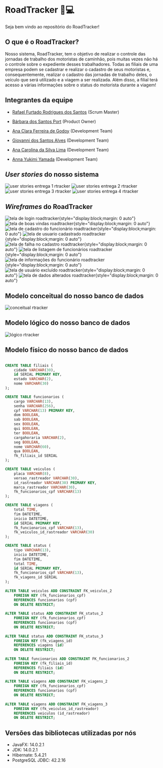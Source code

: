 # RoadTracker :truck::computer:
Seja bem vindo ao repositório do RoadTracker!

## O que é o RoadTracker?
Nosso sistema, RoadTracker, tem o objetivo de realizar o controle das jornadas de trabalho dos motoristas de caminhão, pois muitas vezes não há o controle sobre o expediente desses trabalhadores. Todas as filiais de uma empresa podem se cadastrar e realizar o cadastro de seus motoristas e, consequentemente, realizar o cadastro das jornadas de trabalho deles, o veículo que será utilizado e a viagem a ser realizada. Além disso, a filial terá acesso a várias informações sobre o status do motorista durante a viagem!

## Integrantes da equipe
- [Rafael Furtado Rodrigues dos Santos](https://www.linkedin.com/in/rafael-furtado-613a9712a/ "Rafael's LinkedIn") (Scrum Master)

- [Bárbara dos Santos Port](https://www.linkedin.com/in/b%C3%A1rbara-port-402158198/ "Bárbara's LinkedIn") (Product Owner)

- [Ana Clara Ferreira de Godoy](https://www.linkedin.com/in/ana-clara-godoy-2973381b2/ "Ana Clara's LinkedIn") (Development Team)

- [Giovanni dos Santos Alves](https://www.linkedin.com/in/giovanni-santos-546412154/ "Giovanni's LinkedIn") (Development Team)

- [Ana Carolina da Silva Lima](https://www.linkedin.com/in/ana-carolina-lima-099955136/ "Ana Carolina's LinkedIn") (Development Team)

- [Anna Yukimi Yamada](https://www.linkedin.com/in/anna-yukimi-yamada-6ba23b149/ "Anna's LinkedIn") (Development Team)

## *User stories* do nosso sistema
![user stories entrega 1 rtracker](https://github.com/Syank/PI-JornadaDeMotoristas/blob/master/doc/user_stories/1.png?raw=true)
![user stories entrega 2 rtracker](https://github.com/Syank/PI-JornadaDeMotoristas/blob/master/doc/user_stories/2.png?raw=true)
![user stories entrega 3 rtracker](https://github.com/Syank/PI-JornadaDeMotoristas/blob/master/doc/user_stories/3.png?raw=true)
![user stories entrega 4 rtracker](https://github.com/Syank/PI-JornadaDeMotoristas/blob/master/doc/user_stories/4.png?raw=true)

## *Wireframes* do RoadTracker
![tela de login roadtracker](https://github.com/Syank/PI-JornadaDeMotoristas/blob/master/doc/wireframes/login.jpeg?raw=true){style="display:block;margin: 0 auto"}
![tela de boas vindas roadtracker](https://github.com/Syank/PI-JornadaDeMotoristas/blob/master/doc/wireframes/boas_vindas.jpeg?raw=true){style="display:block;margin: 0 auto"}
![tela de cadastro do funcionário roadtracker](https://github.com/Syank/PI-JornadaDeMotoristas/blob/master/doc/wireframes/cadastro_funcionario.jpeg?raw=true){style="display:block;margin: 0 auto"}
![tela de usuario cadastrado roadtracker](https://github.com/Syank/PI-JornadaDeMotoristas/blob/master/doc/wireframes/aviso_funcionario_cadastrdo.jpeg?raw=true){style="display:block;margin: 0 auto"}
![tela de falha no cadastro roadtracker](https://github.com/Syank/PI-JornadaDeMotoristas/blob/master/doc/wireframes/aviso_falha_cadastro.jpeg?raw=true){style="display:block;margin: 0 auto"}
![tela de listagem de funcionários roadtracker](https://github.com/Syank/PI-JornadaDeMotoristas/blob/master/doc/wireframes/listagem_funcionarios.jpeg?raw=true){style="display:block;margin: 0 auto"}
![tela de informações do funcionário roadtracker](https://github.com/Syank/PI-JornadaDeMotoristas/blob/master/doc/wireframes/informações_funcionario.jpeg?raw=true){style="display:block;margin: 0 auto"}
![tela de usuário excluído roadtracker](https://github.com/Syank/PI-JornadaDeMotoristas/blob/master/doc/wireframes/aviso_usuario_excluido.jpeg?raw=true){style="display:block;margin: 0 auto"}
![tela de dados alterados roadtracker](https://github.com/Syank/PI-JornadaDeMotoristas/blob/master/doc/wireframes/aviso_dados_alterados.jpeg?raw=true){style="display:block;margin: 0 auto"}

## Modelo conceitual do nosso banco de dados
![conceitual rtracker](https://github.com/Syank/PI-JornadaDeMotoristas/blob/master/doc/banco_de_dados/RTdb-conceitual.png?raw=true)

## Modelo lógico do nosso banco de dados
![lógico rtracker](https://github.com/Syank/PI-JornadaDeMotoristas/blob/master/doc/banco_de_dados/RTdb-logico.png?raw=true)

## Modelo físico do nosso banco de dados
~~~SQL

CREATE TABLE filiais (
    cidade VARCHAR(30),
    id SERIAL PRIMARY KEY,
    estado VARCHAR(2),
    nome VARCHAR(30)
);

CREATE TABLE funcionarios (
    cargo VARCHAR(13),
    senha VARCHAR(256),
    cpf VARCHAR(13) PRIMARY KEY,
    dom BOOLEAN,
    sab BOOLEAN,
    sex BOOLEAN,
    qui BOOLEAN,
    ter BOOLEAN,
    cargahoraria VARCHAR(2),
    seg BOOLEAN,
    nome VARCHAR(60),
    qua BOOLEAN,
    fk_filiais_id SERIAL
);

CREATE TABLE veiculos (
    placa VARCHAR(8),
    versao_rastreador VARCHAR(30),
    id_rastreador VARCHAR(30) PRIMARY KEY,
    marca_rastreador VARCHAR(30),
    fk_funcionarios_cpf VARCHAR(13)
);

CREATE TABLE viagens (
    total TIME,
    fim DATETIME,
    inicio DATETIME,
    id SERIAL PRIMARY KEY,
    fk_funcionarios_cpf VARCHAR(13),
    fk_veiculos_id_rastreador VARCHAR(30)
);

CREATE TABLE status (
    tipo VARCHAR(13),
    inicio DATETIME,
    fim DATETIME,
    total TIME,
    id SERIAL PRIMARY KEY,
    fk_funcionarios_cpf VARCHAR(13),
    fk_viagens_id SERIAL
);
 
ALTER TABLE veiculos ADD CONSTRAINT FK_veiculos_2
    FOREIGN KEY (fk_funcionarios_cpf)
    REFERENCES funcionarios (cpf)
    ON DELETE RESTRICT;
 
ALTER TABLE status ADD CONSTRAINT FK_status_2
    FOREIGN KEY (fk_funcionarios_cpf)
    REFERENCES funcionarios (cpf)
    ON DELETE RESTRICT;
 
ALTER TABLE status ADD CONSTRAINT FK_status_3
    FOREIGN KEY (fk_viagens_id)
    REFERENCES viagens (id)
    ON DELETE RESTRICT;
 
ALTER TABLE funcionarios ADD CONSTRAINT FK_funcionarios_2
    FOREIGN KEY (fk_filiais_id)
    REFERENCES filiais (id)
    ON DELETE RESTRICT;
 
ALTER TABLE viagens ADD CONSTRAINT FK_viagens_2
    FOREIGN KEY (fk_funcionarios_cpf)
    REFERENCES funcionarios (cpf)
    ON DELETE RESTRICT;
 
ALTER TABLE viagens ADD CONSTRAINT FK_viagens_3
    FOREIGN KEY (fk_veiculos_id_rastreador)
    REFERENCES veiculos (id_rastreador)
    ON DELETE RESTRICT;

~~~

## Versões das bibliotecas utilizadas por nós
- JavaFX: 14.0.2.1
- JDK: 14.0.2.1
- Hibernate: 5.4.21
- PostgreSQL JDBC: 42.2.16
